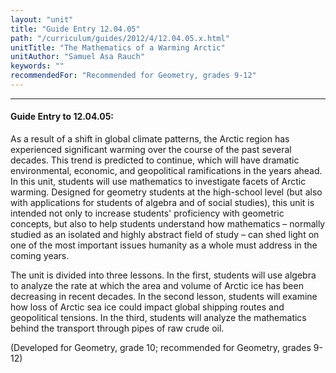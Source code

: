 ```yaml
---
layout: "unit"
title: "Guide Entry 12.04.05"
path: "/curriculum/guides/2012/4/12.04.05.x.html"
unitTitle: "The Mathematics of a Warming Arctic"
unitAuthor: "Samuel Asa Rauch"
keywords: ""
recommendedFor: "Recommended for Geometry, grades 9-12"
---
```

<body>
<hr/>
<h4>
Guide Entry to 12.04.05:
</h4>
<p>
As a result of a shift in global climate patterns, the Arctic region has experienced significant warming over the course of the past several decades. This trend is predicted to continue, which will have dramatic environmental, economic, and geopolitical ramifications in the years ahead. In this unit, students will use mathematics to investigate facets of Arctic warming. Designed for geometry students at the high-school level (but also with applications for students of algebra and of social studies), this unit is intended not only to increase students' proficiency with geometric concepts, but also to help students understand how mathematics – normally studied as an isolated and highly abstract field of study – can shed light on one of the most important issues humanity as a whole must address in the coming years.
</p>
<p>
The unit is divided into three lessons. In the first, students will use algebra to analyze the rate at which the area and volume of Arctic ice has been decreasing in recent decades. In the second lesson, students will examine how loss of Arctic sea ice could impact global shipping routes and geopolitical tensions. In the third, students will analyze the mathematics behind the transport through pipes of raw crude oil.
</p>
<p>
(Developed for Geometry, grade 10; recommended for Geometry, grades 9-12)
</p>
</body>